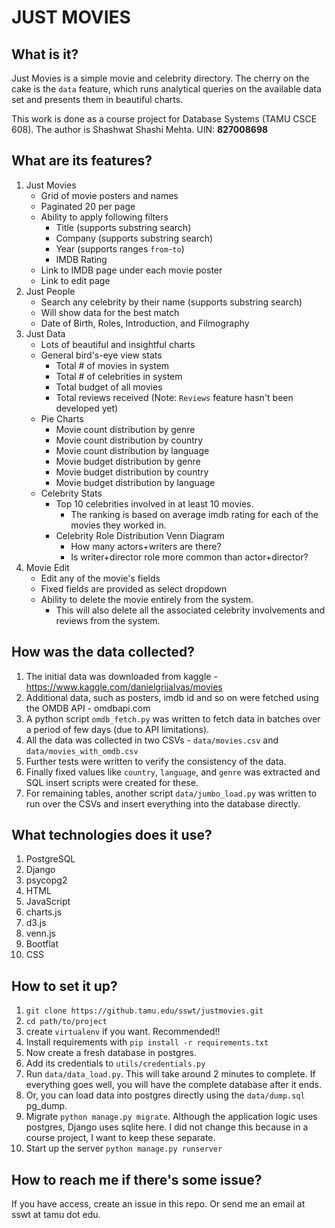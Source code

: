 
# JUST MOVIES

## What is it?

Just Movies is a simple movie and celebrity directory. The cherry on the cake is the `data` feature, which runs analytical queries on the available data set and presents them in beautiful charts.

This work is done as a course project for Database Systems (TAMU CSCE 608). The author is Shashwat Shashi Mehta. UIN: **827008698**

## What are its features?
 1. Just Movies
	- Grid of movie posters and names
	- Paginated 20 per page
	- Ability to apply following filters
		- Title (supports substring search)
		- Company (supports substring search)
		- Year (supports ranges `from`-`to`)
		- IMDB Rating
	- Link to IMDB page under each movie poster
	- Link to edit page
 2. Just People
	- Search any celebrity by their name (supports substring search)
	- Will show data for the best match
	- Date of Birth, Roles, Introduction, and Filmography
 3. Just Data
	- Lots of beautiful and insightful charts
	- General bird's-eye view stats
		- Total # of movies in system
		- Total # of celebrities in system
		- Total budget of all movies
		- Total reviews received (Note: `Reviews` feature hasn't been developed yet)
	- Pie Charts
		- Movie count distribution by genre
		- Movie count distribution by country
		- Movie count distribution by language
		- Movie budget distribution by genre
		- Movie budget distribution by country
		- Movie budget distribution by language
	- Celebrity Stats
		- Top 10 celebrities involved in at least 10 movies.
			- The ranking is based on average imdb rating for each of the movies they worked in.
		- Celebrity Role Distribution Venn Diagram
			- How many actors+writers are there?
			- Is writer+director role more common than actor+director?
 4. Movie Edit
	- Edit any of the movie's fields
	- Fixed fields are provided as select dropdown
	- Ability to delete the movie entirely from the system.
		- This will also delete all the associated celebrity involvements and reviews from the system.
## How was the data collected?
 1. The initial data was downloaded from kaggle - https://www.kaggle.com/danielgrijalvas/movies
 2. Additional data, such as posters, imdb id and so on were fetched using the OMDB API - omdbapi.com
 3. A python script `omdb_fetch.py` was written to fetch data in batches over a period of few days (due to API limitations).
 4. All the data was collected in two CSVs - `data/movies.csv` and `data/movies_with_omdb.csv`
 5. Further tests were written to verify the consistency of the data.
 6. Finally fixed values like `country`, `language`, and `genre` was extracted and SQL insert scripts were created for these.
 7. For remaining tables, another script `data/jumbo_load.py` was written to  run over the CSVs and insert everything into the database directly.
## What technologies does it use?
 1. PostgreSQL
 2. Django
 3. psycopg2
 4. HTML
 5. JavaScript
 6. charts.js
 7. d3.js
 8. venn.js
 9. Bootflat
 10. CSS
## How to set it up?
1. `git clone https://github.tamu.edu/sswt/justmovies.git`
2. `cd path/to/project`
3. create `virtualenv` if you want. Recommended!!
4. Install requirements with `pip install -r requirements.txt`
5. Now create a fresh database in postgres.
6. Add its credentials to `utils/credentials.py`
7. Run `data/data_load.py`. This will take around 2 minutes to complete. If everything goes well, you will have the complete database after it ends.
8. Or, you can load data into postgres directly using the `data/dump.sql` pg_dump.
9. Migrate `python manage.py migrate`. Although the application logic uses postgres, Django uses sqlite here. I did not change this because in a course project, I want to keep these separate.
10. Start up the server `python manage.py runserver`

## How to reach me if there's some issue?
If you have access, create an issue in this repo.
Or send me an email at sswt at tamu dot edu.